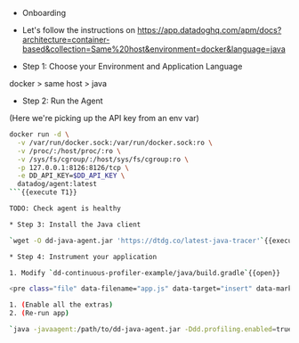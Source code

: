 * Onboarding
* Let's follow the instructions on <https://app.datadoghq.com/apm/docs?architecture=container-based&collection=Same%20host&environment=docker&language=java>

* Step 1: Choose your Environment and Application Language

docker > same host > java

* Step 2: Run the Agent

(Here we're picking up the API key from an env var)

```bash
docker run -d \
  -v /var/run/docker.sock:/var/run/docker.sock:ro \
  -v /proc/:/host/proc/:ro \
  -v /sys/fs/cgroup/:/host/sys/fs/cgroup:ro \
  -p 127.0.0.1:8126:8126/tcp \
  -e DD_API_KEY=$DD_API_KEY \
  datadog/agent:latest
```{{execute T1}}

TODO: Check agent is healthy

* Step 3: Install the Java client

`wget -O dd-java-agent.jar 'https://dtdg.co/latest-java-tracer'`{{execute T1}}

* Step 4: Instrument your application

1. Modify `dd-continuous-profiler-example/java/build.gradle`{{open}}

<pre class="file" data-filename="app.js" data-target="insert" data-marker="applicationDefaultJvmArgs">potato-testing</pre>

1. (Enable all the extras)
2. (Re-run app)

`java -javaagent:/path/to/dd-java-agent.jar -Ddd.profiling.enabled=true -XX:FlightRecorderOptions=stackdepth=256 -Ddd.logs.injection=true -Ddd.trace.sample.rate=1 -Ddd.service=movies-api-java -Ddd.env=staging -jar path/to/your/app.jar`


